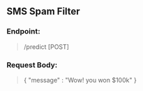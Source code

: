 ## SMS Spam Filter

### Endpoint:

> /predict [POST]

### Request Body:

> { "message" : "Wow! you won $100k" }
